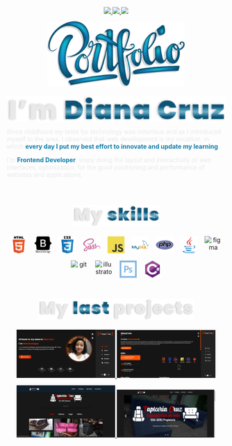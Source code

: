 <p align="center">
  <a href="https://www.instagram.com/coding_girl503/" target="_blank">
    <img src="https://img.shields.io/badge/-Instagram-%23E4405F?style=for-the-badge&logo=instagram&logoColor=white">
  </a>
  <a href="mailto:saravcruz1501@gmail.com" target="_blank">
    <img src="https://img.shields.io/badge/-Gmail-%23333?style=for-the-badge&logo=gmail&logoColor=white">
  </a>
  <a href="https://www.linkedin.com/in/dianacruzpro/" target="_blank">
    <img src="https://img.shields.io/badge/-LinkedIn-%230077B5?style=for-the-badge&logo=linkedin&logoColor=white">
  </a> 
</p>

<div align="center" style="display: flex; flex-flow:column nowrap;">
  <a href="https://dianacruz.pro/" title="dianacruz.pro">
    <img height="150px" src="portfolio.png">
  </a>
  <br>
  <img src="name.png">
</div>

<p style="color:#E9E9E9">Since childhood my taste for technology was notorious and as I introduced myself to the area, I observed that web development is my vocation, in which <strong style="color:#107EAB;"> every day I put my best effort to innovate and update my learning</strong>.</p>
<p style="color:#E9E9E9">
I'm <strong style="color:#107EAB;">Frontend Developer</strong>, enjoy doing the layout and interactivity of web interfaces, optimization, for the good positioning and performance of websites and applications.</p>

<br>
<h2 align="center">
  <img height="50px" src="skills.png">
</h2>
<div align="center" style="display: flex; flex-flow:row wrap; gap:1rem; justify-content:center;">
  <img align="center" alt="html5" width="40" height="40" src="https://raw.githubusercontent.com/devicons/devicon/master/icons/html5/html5-original-wordmark.svg"/>
  <img align="center" alt="bootstrap" width="40" src="https://raw.githubusercontent.com/devicons/devicon/master/icons/bootstrap/bootstrap-plain-wordmark.svg" />
  <img align="center" alt="css3" width="40" height="40" src="https://raw.githubusercontent.com/devicons/devicon/master/icons/css3/css3-original-wordmark.svg"/>
  <img align="center" alt="sass" width="40" height="40" src="https://raw.githubusercontent.com/devicons/devicon/master/icons/sass/sass-original.svg"/>
  <img align="center" alt="javascript" width="40" height="40" src="https://raw.githubusercontent.com/devicons/devicon/master/icons/javascript/javascript-original.svg"/>
  <img align="center" alt="mysql" width="40" height="40" src="https://raw.githubusercontent.com/devicons/devicon/master/icons/mysql/mysql-original-wordmark.svg"/>
  <img align="center" alt="php"/ width="40" height="40" src="https://raw.githubusercontent.com/devicons/devicon/master/icons/php/php-original.svg">
  <img align="center" alt="java" width="40" height="40" src="https://raw.githubusercontent.com/devicons/devicon/master/icons/java/java-original.svg"/>
  <img align="center" alt="figma" width="40" height="40" src="https://www.vectorlogo.zone/logos/figma/figma-icon.svg"/> 
  <img align="center" alt="git" width="40" height="40" src="https://www.vectorlogo.zone/logos/git-scm/git-scm-icon.svg"/>
  <img align="center" alt="illustrator" width="40" height="40" src="https://www.vectorlogo.zone/logos/adobe_illustrator/adobe_illustrator-icon.svg"/> 
  <img align="center" alt="photoshop" width="40" height="40" src="https://raw.githubusercontent.com/devicons/devicon/master/icons/photoshop/photoshop-line.svg"/>
  <img align="center" alt="csharp" width="40" height="40" src="https://raw.githubusercontent.com/devicons/devicon/master/icons/csharp/csharp-original.svg"/>
</div>

<br>

<h2 align="center">
    <img height="50px" src="lastprojects.png">
</h2>
<p align="center">
  <a href="https://github.com/dianacruzpro/DianaCruz-Portfolio" title="Portfolio Website | Diana Cruz">
      <img width="45%" src="website-portfolio.webp">
      <img width="45%" src="website-portfolio2.png">
  </a>
</p>
<p align="center">
  <a href="https://github.com/dianacruzpro/SitioWeb-Tapiceria" title="Upholstery WebSite | Diana Cruz">
      <img width="45%" src="tapiceria.webp"></img>
      <img width="45%" src="tapiceria2.png"></img>
  </a>
</p>
